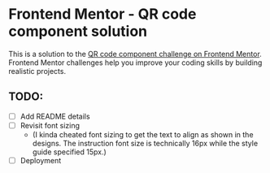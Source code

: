 # Frontend Mentor - QR code component solution

This is a solution to the [QR code component challenge on Frontend Mentor](https://www.frontendmentor.io/challenges/qr-code-component-iux_sIO_H). Frontend Mentor challenges help you improve your coding skills by building realistic projects.

## TODO:

- [ ] Add README details
- [ ] Revisit font sizing
  - (I kinda cheated font sizing to get the text to align as shown in the designs. The instruction font size is technically 16px while the style guide specified 15px.)
- [ ] Deployment
